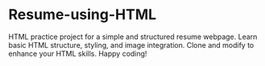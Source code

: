 # Resume-using-HTML
HTML practice project for a simple and structured resume webpage. Learn basic HTML structure, styling, and image integration. Clone and modify to enhance your HTML skills. Happy coding!
